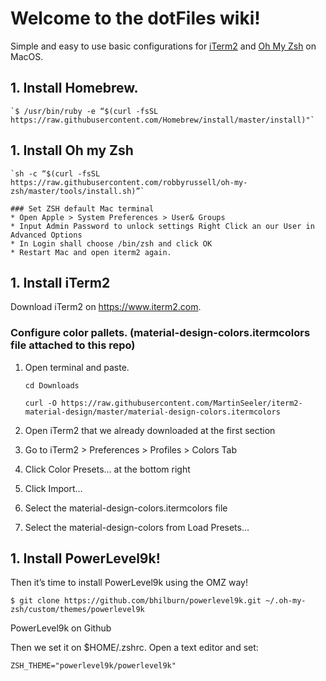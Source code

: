 # Welcome to the dotFiles wiki!

Simple and easy to use basic configurations for [iTerm2](https://www.iterm2.com/) and [Oh My Zsh](https://ohmyz.sh/) on MacOS. 

## 1. Install Homebrew. 
    
    `$ /usr/bin/ruby -e “$(curl -fsSL https://raw.githubusercontent.com/Homebrew/install/master/install)"`

## 1. Install Oh my Zsh
    
    `sh -c “$(curl -fsSL https://raw.githubusercontent.com/robbyrussell/oh-my-zsh/master/tools/install.sh)”`
    
    ### Set ZSH default Mac terminal
    * Open Apple > System Preferences > User& Groups
    * Input Admin Password to unlock settings Right Click an our User in Advanced Options
    * In Login shall choose /bin/zsh and click OK
    * Restart Mac and open iterm2 again.

## 1. Install iTerm2 

   Download iTerm2 on https://www.iterm2.com.

### Configure color pallets. (material-design-colors.itermcolors file attached to this repo)

   1. Open terminal and paste.
   
      `cd Downloads`
      
      `curl -O https://raw.githubusercontent.com/MartinSeeler/iterm2-material-design/master/material-design-colors.itermcolors`
      
   1. Open iTerm2 that we already downloaded at the first section
   1. Go to iTerm2 > Preferences > Profiles > Colors Tab
   1. Click Color Presets… at the bottom right
   1. Click Import…
   1. Select the material-design-colors.itermcolors file
   1. Select the material-design-colors from Load Presets…

## 1. Install PowerLevel9k!

Then it’s time to install PowerLevel9k using the OMZ way!

`$ git clone https://github.com/bhilburn/powerlevel9k.git ~/.oh-my-zsh/custom/themes/powerlevel9k`

PowerLevel9k on Github

Then we set it on $HOME/.zshrc. Open a text editor and set:

`ZSH_THEME="powerlevel9k/powerlevel9k"`

